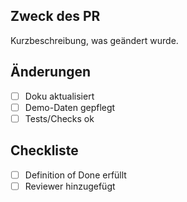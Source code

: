 ## Zweck des PR
Kurzbeschreibung, was geändert wurde.

## Änderungen
- [ ] Doku aktualisiert
- [ ] Demo-Daten gepflegt
- [ ] Tests/Checks ok

## Checkliste
- [ ] Definition of Done erfüllt
- [ ] Reviewer hinzugefügt
